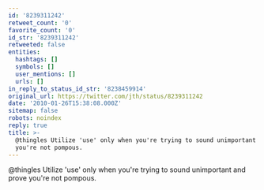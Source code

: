 ```yaml
---
id: '8239311242'
retweet_count: '0'
favorite_count: '0'
id_str: '8239311242'
retweeted: false
entities:
  hashtags: []
  symbols: []
  user_mentions: []
  urls: []
in_reply_to_status_id_str: '8238459914'
original_url: https://twitter.com/jth/status/8239311242
date: '2010-01-26T15:38:08.000Z'
sitemap: false
robots: noindex
reply: true
title: >-
  @thingles Utilize 'use' only when you're trying to sound unimportant and prove
  you're not pompous.
---
```


@thingles Utilize 'use' only when you're trying to sound unimportant and prove you're not pompous.